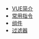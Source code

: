 - [VUE简介](/md/introduction.md)
- [常用指令](/md/commonOrder.md)
- [组件](/md/component.md)
- [过滤器](/md/filter.md)